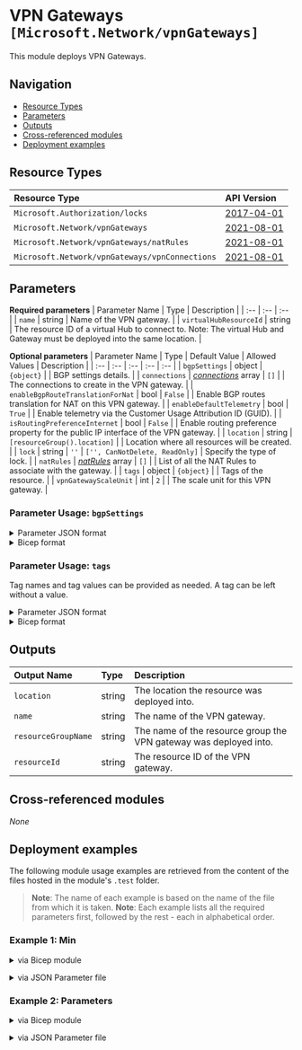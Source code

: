 # VPN Gateways `[Microsoft.Network/vpnGateways]`

This module deploys VPN Gateways.

## Navigation

- [Resource Types](#Resource-Types)
- [Parameters](#Parameters)
- [Outputs](#Outputs)
- [Cross-referenced modules](#Cross-referenced-modules)
- [Deployment examples](#Deployment-examples)

## Resource Types

| Resource Type | API Version |
| :-- | :-- |
| `Microsoft.Authorization/locks` | [2017-04-01](https://docs.microsoft.com/en-us/azure/templates/Microsoft.Authorization/2017-04-01/locks) |
| `Microsoft.Network/vpnGateways` | [2021-08-01](https://docs.microsoft.com/en-us/azure/templates/Microsoft.Network/2021-08-01/vpnGateways) |
| `Microsoft.Network/vpnGateways/natRules` | [2021-08-01](https://docs.microsoft.com/en-us/azure/templates/Microsoft.Network/2021-08-01/vpnGateways/natRules) |
| `Microsoft.Network/vpnGateways/vpnConnections` | [2021-08-01](https://docs.microsoft.com/en-us/azure/templates/Microsoft.Network/2021-08-01/vpnGateways/vpnConnections) |

## Parameters

**Required parameters**
| Parameter Name | Type | Description |
| :-- | :-- | :-- |
| `name` | string | Name of the VPN gateway. |
| `virtualHubResourceId` | string | The resource ID of a virtual Hub to connect to. Note: The virtual Hub and Gateway must be deployed into the same location. |

**Optional parameters**
| Parameter Name | Type | Default Value | Allowed Values | Description |
| :-- | :-- | :-- | :-- | :-- |
| `bgpSettings` | object | `{object}` |  | BGP settings details. |
| `connections` | _[connections](connections/readme.md)_ array | `[]` |  | The connections to create in the VPN gateway. |
| `enableBgpRouteTranslationForNat` | bool | `False` |  | Enable BGP routes translation for NAT on this VPN gateway. |
| `enableDefaultTelemetry` | bool | `True` |  | Enable telemetry via the Customer Usage Attribution ID (GUID). |
| `isRoutingPreferenceInternet` | bool | `False` |  | Enable routing preference property for the public IP interface of the VPN gateway. |
| `location` | string | `[resourceGroup().location]` |  | Location where all resources will be created. |
| `lock` | string | `''` | `['', CanNotDelete, ReadOnly]` | Specify the type of lock. |
| `natRules` | _[natRules](natRules/readme.md)_ array | `[]` |  | List of all the NAT Rules to associate with the gateway. |
| `tags` | object | `{object}` |  | Tags of the resource. |
| `vpnGatewayScaleUnit` | int | `2` |  | The scale unit for this VPN gateway. |


### Parameter Usage: `bgpSettings`

<details>

<summary>Parameter JSON format</summary>

```json
"bgpSettings": {
    "asn": 65515,
    "peerWeight": 0,
    "bgpPeeringAddresses": [
        {
            "ipconfigurationId": "Instance0",
            "defaultBgpIpAddresses": [
                "10.0.0.12"
            ],
            "customBgpIpAddresses": [],
            "tunnelIpAddresses": [
                "20.84.35.53",
                "10.0.0.4"
            ]
        },
        {
            "ipconfigurationId": "Instance1",
            "defaultBgpIpAddresses": [
                "10.0.0.13"
            ],
            "customBgpIpAddresses": [],
            "tunnelIpAddresses": [
                "20.84.34.225",
                "10.0.0.5"
            ]
        }
    ]
}
```

</details>

<details>

<summary>Bicep format</summary>

```bicep
bgpSettings: {
    asn: 65515
    peerWeight: 0
    bgpPeeringAddresses: [
        {
            ipconfigurationId: 'Instance0'
            defaultBgpIpAddresses: [
                '10.0.0.12'
            ]
            customBgpIpAddresses: []
            tunnelIpAddresses: [
                '20.84.35.53'
                '10.0.0.4'
            ]
        }
        {
            ipconfigurationId: 'Instance1'
            defaultBgpIpAddresses: [
                '10.0.0.13'
            ]
            customBgpIpAddresses: []
            tunnelIpAddresses: [
                '20.84.34.225'
                '10.0.0.5'
            ]
        }
    ]
}
```

</details>
<p>

### Parameter Usage: `tags`

Tag names and tag values can be provided as needed. A tag can be left without a value.

<details>

<summary>Parameter JSON format</summary>

```json
"tags": {
    "value": {
        "Environment": "Non-Prod",
        "Contact": "test.user@testcompany.com",
        "PurchaseOrder": "1234",
        "CostCenter": "7890",
        "ServiceName": "DeploymentValidation",
        "Role": "DeploymentValidation"
    }
}
```

</details>

<details>

<summary>Bicep format</summary>

```bicep
tags: {
    Environment: 'Non-Prod'
    Contact: 'test.user@testcompany.com'
    PurchaseOrder: '1234'
    CostCenter: '7890'
    ServiceName: 'DeploymentValidation'
    Role: 'DeploymentValidation'
}
```

</details>
<p>

## Outputs

| Output Name | Type | Description |
| :-- | :-- | :-- |
| `location` | string | The location the resource was deployed into. |
| `name` | string | The name of the VPN gateway. |
| `resourceGroupName` | string | The name of the resource group the VPN gateway was deployed into. |
| `resourceId` | string | The resource ID of the VPN gateway. |

## Cross-referenced modules

_None_

## Deployment examples

The following module usage examples are retrieved from the content of the files hosted in the module's `.test` folder.
   >**Note**: The name of each example is based on the name of the file from which it is taken.
   >**Note**: Each example lists all the required parameters first, followed by the rest - each in alphabetical order.

<h3>Example 1: Min</h3>

<details>

<summary>via Bicep module</summary>

```bicep
module vpnGateways './Microsoft.Network/vpnGateways/deploy.bicep' = {
  name: '${uniqueString(deployment().name)}-VpnGateways'
  params: {
    // Required parameters
    name: '<<namePrefix>>-az-vpngw-min-001'
    virtualHubResourceId: '/subscriptions/<<subscriptionId>>/resourceGroups/validation-rg/providers/Microsoft.Network/virtualHubs/<<namePrefix>>-az-vhub-min-001'
  }
}
```

</details>
<p>

<details>

<summary>via JSON Parameter file</summary>

```json
{
  "$schema": "https://schema.management.azure.com/schemas/2019-04-01/deploymentParameters.json#",
  "contentVersion": "1.0.0.0",
  "parameters": {
    // Required parameters
    "name": {
      "value": "<<namePrefix>>-az-vpngw-min-001"
    },
    "virtualHubResourceId": {
      "value": "/subscriptions/<<subscriptionId>>/resourceGroups/validation-rg/providers/Microsoft.Network/virtualHubs/<<namePrefix>>-az-vhub-min-001"
    }
  }
}
```

</details>
<p>

<h3>Example 2: Parameters</h3>

<details>

<summary>via Bicep module</summary>

```bicep
module vpnGateways './Microsoft.Network/vpnGateways/deploy.bicep' = {
  name: '${uniqueString(deployment().name)}-VpnGateways'
  params: {
    // Required parameters
    name: '<<namePrefix>>-az-vpngw-x-001'
    virtualHubResourceId: '/subscriptions/<<subscriptionId>>/resourceGroups/validation-rg/providers/Microsoft.Network/virtualHubs/<<namePrefix>>-az-vhub-x-001'
    // Non-required parameters
    bgpSettings: {
      asn: 65515
      peerWeight: 0
    }
    connections: [
      {
        connectionBandwidth: 10
        enableBgp: true
        name: 'Connection-<<namePrefix>>-az-vsite-x-001'
        remoteVpnSiteResourceId: '/subscriptions/<<subscriptionId>>/resourceGroups/validation-rg/providers/Microsoft.Network/vpnSites/<<namePrefix>>-az-vsite-x-001'
        routingConfiguration: {
          associatedRouteTable: {
            id: '/subscriptions/<<subscriptionId>>/resourceGroups/validation-rg/providers/Microsoft.Network/virtualHubs/<<namePrefix>>-az-vhub-x-001/hubRouteTables/defaultRouteTable'
          }
          propagatedRouteTables: {
            ids: [
              {
                id: '/subscriptions/<<subscriptionId>>/resourceGroups/validation-rg/providers/Microsoft.Network/virtualHubs/<<namePrefix>>-az-vhub-x-001/hubRouteTables/defaultRouteTable'
              }
            ]
            labels: [
              'default'
            ]
          }
          vnetRoutes: {
            staticRoutes: []
          }
        }
      }
    ]
    lock: 'CanNotDelete'
    natRules: [
      {
        externalMappings: [
          {
            addressSpace: '192.168.21.0/24'
          }
        ]
        internalMappings: [
          {
            addressSpace: '10.4.0.0/24'
          }
        ]
        mode: 'EgressSnat'
        name: 'natRule1'
        type: 'Static'
      }
    ]
  }
}
```

</details>
<p>

<details>

<summary>via JSON Parameter file</summary>

```json
{
  "$schema": "https://schema.management.azure.com/schemas/2019-04-01/deploymentParameters.json#",
  "contentVersion": "1.0.0.0",
  "parameters": {
    // Required parameters
    "name": {
      "value": "<<namePrefix>>-az-vpngw-x-001"
    },
    "virtualHubResourceId": {
      "value": "/subscriptions/<<subscriptionId>>/resourceGroups/validation-rg/providers/Microsoft.Network/virtualHubs/<<namePrefix>>-az-vhub-x-001"
    },
    // Non-required parameters
    "bgpSettings": {
      "value": {
        "asn": 65515,
        "peerWeight": 0
      }
    },
    "connections": {
      "value": [
        {
          "connectionBandwidth": 10,
          "enableBgp": true,
          "name": "Connection-<<namePrefix>>-az-vsite-x-001",
          "remoteVpnSiteResourceId": "/subscriptions/<<subscriptionId>>/resourceGroups/validation-rg/providers/Microsoft.Network/vpnSites/<<namePrefix>>-az-vsite-x-001",
          "routingConfiguration": {
            "associatedRouteTable": {
              "id": "/subscriptions/<<subscriptionId>>/resourceGroups/validation-rg/providers/Microsoft.Network/virtualHubs/<<namePrefix>>-az-vhub-x-001/hubRouteTables/defaultRouteTable"
            },
            "propagatedRouteTables": {
              "ids": [
                {
                  "id": "/subscriptions/<<subscriptionId>>/resourceGroups/validation-rg/providers/Microsoft.Network/virtualHubs/<<namePrefix>>-az-vhub-x-001/hubRouteTables/defaultRouteTable"
                }
              ],
              "labels": [
                "default"
              ]
            },
            "vnetRoutes": {
              "staticRoutes": []
            }
          }
        }
      ]
    },
    "lock": {
      "value": "CanNotDelete"
    },
    "natRules": {
      "value": [
        {
          "externalMappings": [
            {
              "addressSpace": "192.168.21.0/24"
            }
          ],
          "internalMappings": [
            {
              "addressSpace": "10.4.0.0/24"
            }
          ],
          "mode": "EgressSnat",
          "name": "natRule1",
          "type": "Static"
        }
      ]
    }
  }
}
```

</details>
<p>
